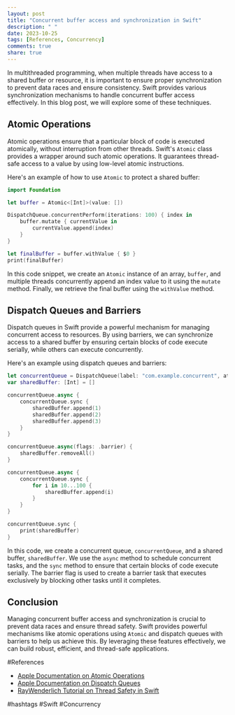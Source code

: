 ```yaml
---
layout: post
title: "Concurrent buffer access and synchronization in Swift"
description: " "
date: 2023-10-25
tags: [References, Concurrency]
comments: true
share: true
---
```


In multithreaded programming, when multiple threads have access to a shared buffer or resource, it is important to ensure proper synchronization to prevent data races and ensure consistency. Swift provides various synchronization mechanisms to handle concurrent buffer access effectively. In this blog post, we will explore some of these techniques.

## Atomic Operations

Atomic operations ensure that a particular block of code is executed atomically, without interruption from other threads. Swift's `Atomic` class provides a wrapper around such atomic operations. It guarantees thread-safe access to a value by using low-level atomic instructions.

Here's an example of how to use `Atomic` to protect a shared buffer:

```swift
import Foundation

let buffer = Atomic<[Int]>(value: [])

DispatchQueue.concurrentPerform(iterations: 100) { index in
    buffer.mutate { currentValue in
        currentValue.append(index)
    }
}

let finalBuffer = buffer.withValue { $0 }
print(finalBuffer)
```

In this code snippet, we create an `Atomic` instance of an array, `buffer`, and multiple threads concurrently append an index value to it using the `mutate` method. Finally, we retrieve the final buffer using the `withValue` method.

## Dispatch Queues and Barriers

Dispatch queues in Swift provide a powerful mechanism for managing concurrent access to resources. By using barriers, we can synchronize access to a shared buffer by ensuring certain blocks of code execute serially, while others can execute concurrently.

Here's an example using dispatch queues and barriers:

```swift
let concurrentQueue = DispatchQueue(label: "com.example.concurrent", attributes: .concurrent)
var sharedBuffer: [Int] = []

concurrentQueue.async {
    concurrentQueue.sync {
        sharedBuffer.append(1)
        sharedBuffer.append(2)
        sharedBuffer.append(3)
    }
}

concurrentQueue.async(flags: .barrier) {
    sharedBuffer.removeAll()
}

concurrentQueue.async {
    concurrentQueue.sync {
        for i in 10...100 {
            sharedBuffer.append(i)
        }
    }
}

concurrentQueue.sync {
    print(sharedBuffer)
}
```

In this code, we create a concurrent queue, `concurrentQueue`, and a shared buffer, `sharedBuffer`. We use the `async` method to schedule concurrent tasks, and the `sync` method to ensure that certain blocks of code execute serially. The barrier flag is used to create a barrier task that executes exclusively by blocking other tasks until it completes.

## Conclusion

Managing concurrent buffer access and synchronization is crucial to prevent data races and ensure thread safety. Swift provides powerful mechanisms like atomic operations using `Atomic` and dispatch queues with barriers to help us achieve this. By leveraging these features effectively, we can build robust, efficient, and thread-safe applications.

#References
- [Apple Documentation on Atomic Operations](https://developer.apple.com/documentation/foundation/atomicvalue)
- [Apple Documentation on Dispatch Queues](https://developer.apple.com/documentation/dispatch/dispatchqueue)
- [RayWenderlich Tutorial on Thread Safety in Swift](https://www.raywenderlich.com/9446-cooperatively-cancelling-operations-in-nsoperationqueue)

#hashtags
#Swift #Concurrency